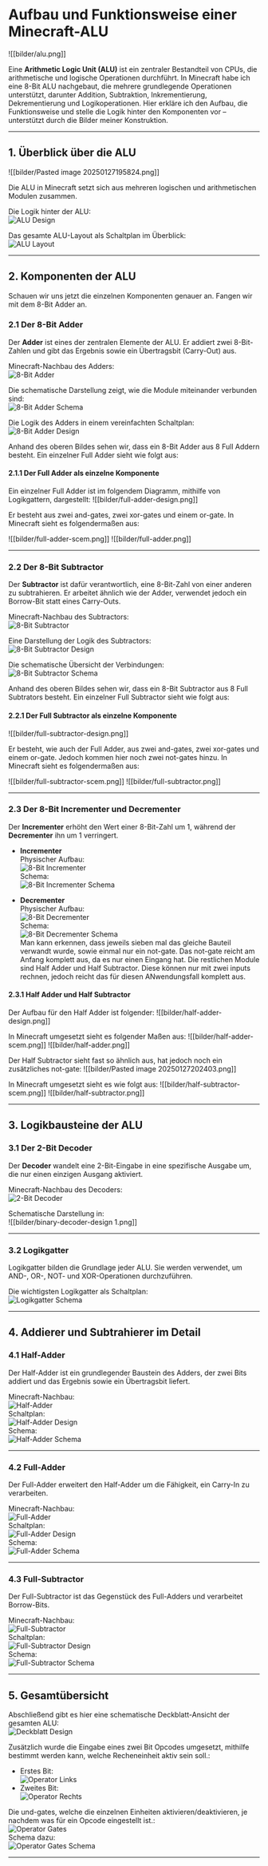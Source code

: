 # Aufbau und Funktionsweise einer Minecraft-ALU

![[bilder/alu.png]]

Eine **Arithmetic Logic Unit (ALU)** ist ein zentraler Bestandteil von CPUs, die arithmetische und logische Operationen durchführt. In Minecraft habe ich eine 8-Bit ALU nachgebaut, die mehrere grundlegende Operationen unterstützt, darunter Addition, Subtraktion, Inkrementierung, Dekrementierung und Logikoperationen. Hier erkläre ich den Aufbau, die Funktionsweise und stelle die Logik hinter den Komponenten vor – unterstützt durch die Bilder meiner Konstruktion.

---

## **1. Überblick über die ALU**

![[bilder/Pasted image 20250127195824.png]]

Die ALU in Minecraft setzt sich aus mehreren logischen und arithmetischen Modulen zusammen. 

Die Logik hinter der ALU:  
![ALU Design](alu-design.png)  

Das gesamte ALU-Layout als Schaltplan im Überblick:  
![ALU Layout](fulldesign-layout.png)  

---

## **2. Komponenten der ALU**

Schauen wir uns jetzt die einzelnen Komponenten genauer an. Fangen wir mit dem 8-Bit Adder an.

### **2.1 Der 8-Bit Adder**
Der **Adder** ist eines der zentralen Elemente der ALU. Er addiert zwei 8-Bit-Zahlen und gibt das Ergebnis sowie ein Übertragsbit (Carry-Out) aus.  

Minecraft-Nachbau des Adders:  
![8-Bit Adder](8-bit-adder.png)  

Die schematische Darstellung zeigt, wie die Module miteinander verbunden sind:  
![8-Bit Adder Schema](8-bit-adder-scem.png)  

Die Logik des Adders in einem vereinfachten Schaltplan:  
![8-Bit Adder Design](8-bit-adder-design.png)  

Anhand des oberen Bildes sehen wir, dass ein 8-Bit Adder aus 8 Full Addern besteht. Ein einzelner Full Adder sieht wie folgt aus:
#### 2.1.1 Der Full Adder als einzelne Komponente

Ein einzelner Full Adder ist im folgendem Diagramm, mithilfe von Logikgattern, dargestellt:
![[bilder/full-adder-design.png]]

Er besteht aus zwei and-gates, zwei xor-gates und einem or-gate.
In Minecraft sieht es folgendermaßen aus:

![[bilder/full-adder-scem.png]] ![[bilder/full-adder.png]]



---

### **2.2 Der 8-Bit Subtractor**
Der **Subtractor** ist dafür verantwortlich, eine 8-Bit-Zahl von einer anderen zu subtrahieren. Er arbeitet ähnlich wie der Adder, verwendet jedoch ein Borrow-Bit statt eines Carry-Outs.  

Minecraft-Nachbau des Subtractors:  
![8-Bit Subtractor](8-bit-subtractor.png)  

Eine Darstellung der Logik des Subtractors:  
![8-Bit Subtractor Design](8-bit-subtractor-design.png)  

Die schematische Übersicht der Verbindungen:  
![8-Bit Subtractor Schema](8-bit-subtractor-scem.png)  

Anhand des oberen Bildes sehen wir, dass ein 8-Bit Subtractor aus 8 Full Subtrators besteht. Ein einzelner Full Subtractor sieht wie folgt aus:
#### 2.2.1 Der Full Subtractor als einzelne Komponente

![[bilder/full-subtractor-design.png]]

Er besteht, wie auch der Full Adder, aus zwei and-gates, zwei xor-gates und einem or-gate. Jedoch kommen hier noch zwei not-gates hinzu.
In Minecraft sieht es folgendermaßen aus:

![[bilder/full-subtractor-scem.png]] ![[bilder/full-subtractor.png]]


---

### **2.3 Der 8-Bit Incrementer und Decrementer**
Der **Incrementer** erhöht den Wert einer 8-Bit-Zahl um 1, während der **Decrementer** ihn um 1 verringert.  

- **Incrementer**  
  Physischer Aufbau:  
  ![8-Bit Incrementer](8-bit-incrementer.png)  
  Schema:  
  ![8-Bit Incrementer Schema](8-bit-incrementer-scem.png)  

- **Decrementer**  
  Physischer Aufbau:  
  ![8-Bit Decrementer](8-bit-decrementer.png)  
  Schema:  
  ![8-Bit Decrementer Schema](8-bit-decrementer-scem.png)  
Man kann erkennen, dass jeweils sieben mal das gleiche Bauteil verwandt wurde, sowie einmal nur ein not-gate. Das not-gate reicht am Anfang komplett aus, da es nur einen Eingang hat. Die restlichen Module sind Half Adder und Half Subtractor. Diese können nur mit zwei inputs rechnen, jedoch reicht das für diesen ANwendungsfall komplett aus.
#### 2.3.1 Half Adder und Half Subtractor

Der Aufbau für den Half Adder ist folgender:
![[bilder/half-adder-design.png]]

In Minecraft umgesetzt sieht es folgender Maßen aus:
![[bilder/half-adder-scem.png]] ![[bilder/half-adder.png]]


Der Half Subtractor sieht fast so ähnlich aus, hat jedoch noch ein zusätzliches not-gate:
![[bilder/Pasted image 20250127202403.png]]

In Minecraft umgesetzt sieht es wie folgt aus:
 ![[bilder/half-subtractor-scem.png]] ![[bilder/half-subtractor.png]]

---

## **3. Logikbausteine der ALU**

### **3.1 Der 2-Bit Decoder**
Der **Decoder** wandelt eine 2-Bit-Eingabe in eine spezifische Ausgabe um, die nur einen einzigen Ausgang aktiviert.  

Minecraft-Nachbau des Decoders:  
![2-Bit Decoder](2-bit-decoder.png)  

Schematische Darstellung in:  
![[bilder/binary-decoder-design 1.png]]

---

### **3.2 Logikgatter**
Logikgatter bilden die Grundlage jeder ALU. Sie werden verwendet, um AND-, OR-, NOT- und XOR-Operationen durchzuführen.  

Die wichtigsten Logikgatter als Schaltplan:  
![Logikgatter Schema](gates.png)    

---

## **4. Addierer und Subtrahierer im Detail**

### **4.1 Half-Adder**
Der Half-Adder ist ein grundlegender Baustein des Adders, der zwei Bits addiert und das Ergebnis sowie ein Übertragsbit liefert.  

Minecraft-Nachbau:  
![Half-Adder](half-adder.png)  
Schaltplan:  
![Half-Adder Design](half-adder-design.png)  
Schema:  
![Half-Adder Schema](half-adder-scem.png)  

---

### **4.2 Full-Adder**
Der Full-Adder erweitert den Half-Adder um die Fähigkeit, ein Carry-In zu verarbeiten.  

Minecraft-Nachbau:  
![Full-Adder](full-adder.png)  
Schaltplan:  
![Full-Adder Design](full-adder-design.png)  
Schema:  
![Full-Adder Schema](full-adder-scem.png)  

---

### **4.3 Full-Subtractor**
Der Full-Subtractor ist das Gegenstück des Full-Adders und verarbeitet Borrow-Bits.  

Minecraft-Nachbau:  
![Full-Subtractor](full-subtractor.png)  
Schaltplan:  
![Full-Subtractor Design](full-subtractor-design.png)  
Schema:  
![Full-Subtractor Schema](full-subtractor-scem.png)  

---

## **5. Gesamtübersicht**

Abschließend gibt es hier eine schematische Deckblatt-Ansicht der gesamten ALU:  
![Deckblatt Design](full-design-cover.png)  

Zusätzlich wurde die Eingabe eines zwei Bit Opcodes umgesetzt, mithilfe bestimmt werden kann, welche Recheneinheit aktiv sein soll.:  
- Erstes Bit:  
  ![Operator Links](op-left.png)  
- Zweites Bit:  
  ![Operator Rechts](op-right.png)  

Die und-gates, welche die einzelnen Einheiten aktivieren/deaktivieren, je nachdem was für ein Opcode eingestellt ist.:  
![Operator Gates](op-gates.png)  
Schema dazu:  
![Operator Gates Schema](op-gates-scem.png)  

---


